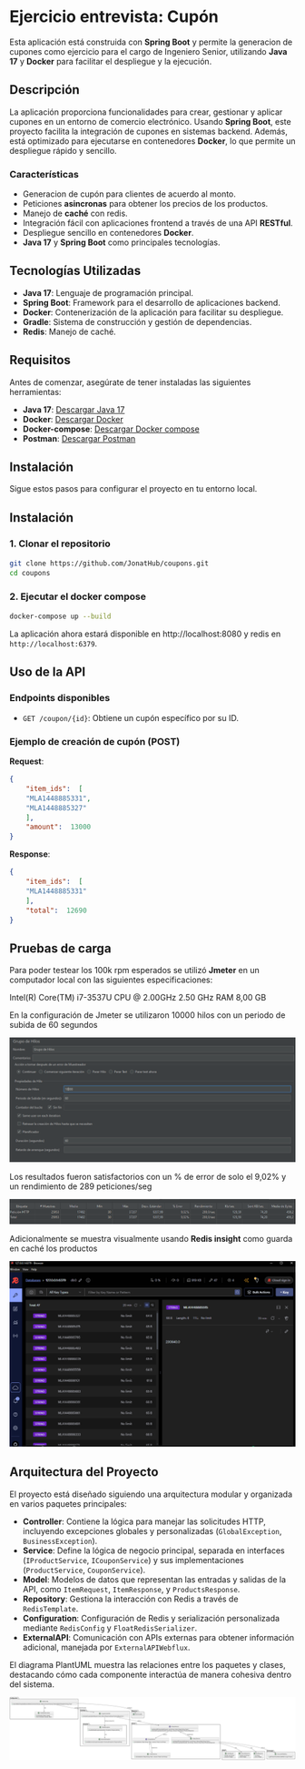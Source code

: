 
# Ejercicio entrevista: Cupón

Esta aplicación está construida con **Spring Boot** y permite la generacion de cupones como ejercicio para el cargo de Ingeniero Senior, utilizando **Java 17** y **Docker** para facilitar el despliegue y la ejecución.

## Descripción

La aplicación proporciona funcionalidades para crear, gestionar y aplicar cupones en un entorno de comercio electrónico. Usando **Spring Boot**, este proyecto facilita la integración de cupones en sistemas backend. Además, está optimizado para ejecutarse en contenedores **Docker**, lo que permite un despliegue rápido y sencillo.

### Características

- Generacion de cupón para clientes de acuerdo al monto.
- Peticiones **asincronas** para obtener los precios de los productos.
- Manejo de **caché** con redis.
- Integración fácil con aplicaciones frontend a través de una API **RESTful**.
- Despliegue sencillo en contenedores **Docker**.
- **Java 17** y **Spring Boot** como principales tecnologías.

## Tecnologías Utilizadas

- **Java 17**: Lenguaje de programación principal.
- **Spring Boot**: Framework para el desarrollo de aplicaciones backend.
- **Docker**: Contenerización de la aplicación para facilitar su despliegue.
- **Gradle**: Sistema de construcción y gestión de dependencias.
- **Redis**: Manejo de caché.

## Requisitos

Antes de comenzar, asegúrate de tener instaladas las siguientes herramientas:

- **Java 17**: [Descargar Java 17](https://adoptopenjdk.net/)
- **Docker**: [Descargar Docker](https://www.docker.com/get-started)
- **Docker-compose**: [Descargar Docker compose](https://docs.docker.com/compose/install/)
- **Postman**: [Descargar Postman](https://www.postman.com/downloads/)

## Instalación

Sigue estos pasos para configurar el proyecto en tu entorno local.



## Instalación
### 1. Clonar el repositorio

```bash
git clone https://github.com/JonatHub/coupons.git
cd coupons
```



### 2. Ejecutar el docker compose

```bash
docker-compose up --build
```

La aplicación ahora estará disponible en http://localhost:8080
 y redis en `http://localhost:6379`.



## Uso de la API

### Endpoints disponibles


- `GET /coupon/{id}`: Obtiene un cupón específico por su ID.




### Ejemplo de creación de cupón (POST)



**Request**:



```json
{
	"item_ids":  [
	"MLA1448885331",
	"MLA1448885327"
	],
	"amount":  13000
}
```

**Response**:

```json
{
	"item_ids":  [
	"MLA1448885331"
	],
	"total":  12690
}
```

## Pruebas de carga

Para poder testear los 100k rpm esperados se utilizó **Jmeter** en un computador local con las siguientes especificaciones:

Intel(R) Core(TM) i7-3537U CPU @ 2.00GHz   2.50 GHz
RAM 8,00 GB

En la configuración de Jmeter se utilizaron 10000 hilos con un periodo de subida de 60 segundos

![img.png](src/main/resources/images/jmeter.png)

Los resultados fueron satisfactorios con un % de error de solo el 9,02% y un rendimiento de 289 peticiones/seg

![img_1.png](src/main/resources/images/img_1.png)

Adicionalmente se muestra visualmente usando **Redis insight** como guarda en caché los productos

![img.png](src/main/resources/images/img.png)



## Arquitectura del Proyecto

El proyecto está diseñado siguiendo una arquitectura modular y organizada en varios paquetes principales:

- **Controller**: Contiene la lógica para manejar las solicitudes HTTP, incluyendo excepciones globales y personalizadas (`GlobalException`, `BusinessException`).
- **Service**: Define la lógica de negocio principal, separada en interfaces (`IProductService`, `ICouponService`) y sus implementaciones (`ProductService`, `CouponService`).
- **Model**: Modelos de datos que representan las entradas y salidas de la API, como `ItemRequest`, `ItemResponse`, y `ProductsResponse`.
- **Repository**: Gestiona la interacción con Redis a través de `RedisTemplate`.
- **Configuration**: Configuración de Redis y serialización personalizada mediante `RedisConfig` y `FloatRedisSerializer`.
- **ExternalAPI**: Comunicación con APIs externas para obtener información adicional, manejada por `ExternalAPIWebflux`.

El diagrama PlantUML muestra las relaciones entre los paquetes y clases, destacando cómo cada componente interactúa de manera cohesiva dentro del sistema.

![img.png](src/main/resources/images/plantuml.svg)